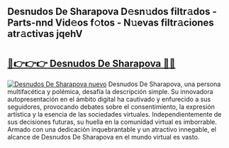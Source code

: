 ## Desnudos De Sharapova D𝚎sn𝚞dos filtr𝚊dos - Parts-nnd Vid𝚎os f𝚘tos - N𝚞evas filtr𝚊ciones atr𝚊ctivas jqehV

# <h2><a href="http://mbch8gb.tromn.icu/?c=Desnudos+De+Sharapova">🔗👉👉👉 Desnudos De Sharapova 🔗🔗</a></h2>

[![Desnudos De Sharapova nuevo](https://i.imgur.com/pEAQMta.gif)](http://mbch8gb.tromn.icu/?c=Desnudos+De+Sharapova)
Desnudos De Sharapova, una persona multifacética y polémica, desafía la descripción simple. Su innovadora autopresentación en el ámbito digital ha cautivado y enfurecido a sus seguidores, provocando debates sobre el consentimiento, la expresión artística y la esencia de las sociedades virtuales. Independientemente de sus decisiones futuras, su huella en la comunidad virtual es imborrable. Armado con una dedicación inquebrantable y un atractivo innegable, el alcance de Desnudos De Sharapova en el mundo virtual es vasto.
